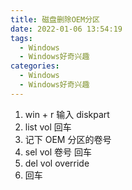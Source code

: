 ```yaml
---
title: 磁盘删除OEM分区
date: 2022-01-06 13:54:19
tags:
  - Windows
  - Windows好奇兴趣
categories:
  - Windows
  - Windows好奇兴趣
---
```

1. win + r 输入 diskpart
1. list vol 回车
1. 记下 OEM 分区的卷号
1. sel vol 卷号 回车
1. del vol override
1. 回车